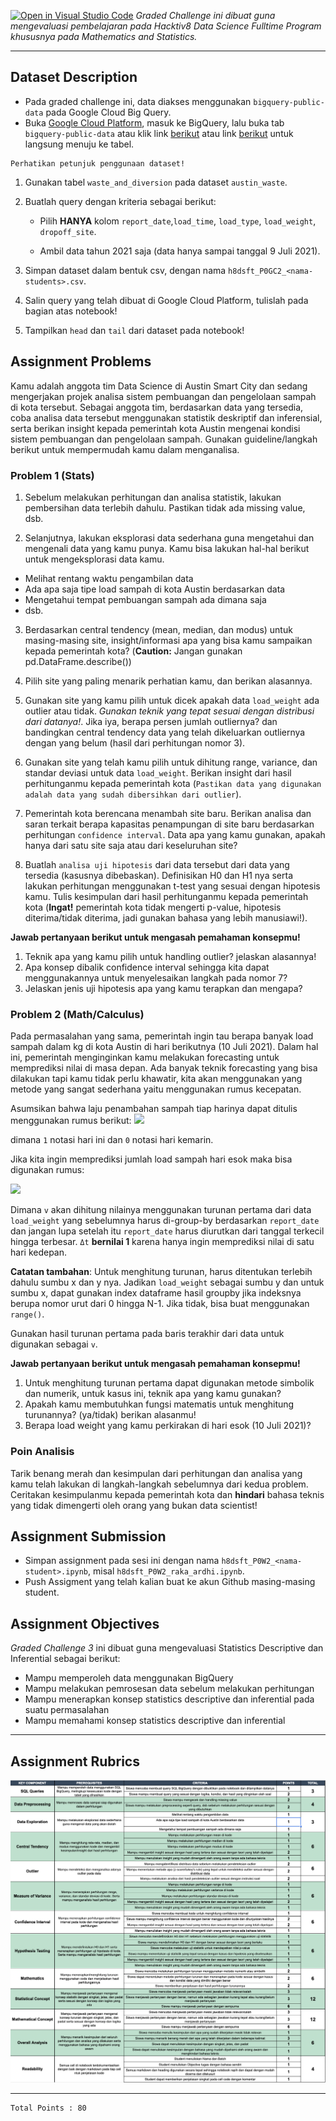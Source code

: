 [![Open in Visual Studio Code](https://classroom.github.com/assets/open-in-vscode-c66648af7eb3fe8bc4f294546bfd86ef473780cde1dea487d3c4ff354943c9ae.svg)](https://classroom.github.com/online_ide?assignment_repo_id=10067410&assignment_repo_type=AssignmentRepo)
_Graded Challenge ini dibuat guna mengevaluasi pembelajaran pada Hacktiv8 Data Science Fulltime Program khususnya pada Mathematics and Statistics._

---

## Dataset Description

* Pada graded challenge ini, data diakses menggunakan `bigquery-public-data` pada Google Cloud Big Query.
* Buka [Google Cloud Platform](https://console.cloud.google.com/), masuk ke BigQuery, lalu buka tab `bigquery-public-data` atau klik link [berikut](https://console.cloud.google.com/bigquery?p=bigquery-public-data&d=samples&page=dataset&_ga=2.245085957.1471931019.1642739417-486643658.1638156099) atau link [berikut](https://console.cloud.google.com/bigquery?p=bigquery-public-data&d=austin_waste&t=waste_and_diversion&page=table) untuk langsung menuju ke tabel.

```{attention}
Perhatikan petunjuk penggunaan dataset!
```

1. Gunakan tabel `waste_and_diversion` pada dataset `austin_waste`.
2. Buatlah query dengan kriteria sebagai berikut:
   - Pilih **HANYA** kolom `report_date`,`load_time`, `load_type`, `load_weight`, `dropoff_site`.

   - Ambil data tahun 2021 saja (data hanya sampai tanggal 9 Juli 2021).

3. Simpan dataset dalam bentuk csv, dengan nama `h8dsft_P0GC2_<nama-students>.csv`.
4. Salin query yang telah dibuat di Google Cloud Platform, tulislah pada bagian atas notebook!
5. Tampilkan `head` dan `tail` dari dataset pada notebook!


## Assignment Problems

Kamu adalah anggota tim Data Science di Austin Smart City dan sedang mengerjakan projek analisa sistem pembuangan dan pengelolaan sampah di kota tersebut. Sebagai anggota tim, berdasarkan data yang tersedia, coba analisa data tersebut menggunakan statistik deskriptif dan inferensial, serta berikan insight kepada pemerintah kota Austin mengenai kondisi sistem pembuangan dan pengelolaan sampah. Gunakan guideline/langkah berikut untuk mempermudah kamu dalam menganalisa.

### Problem 1 (Stats)

1. Sebelum melakukan perhitungan dan analisa statistik, lakukan pembersihan data terlebih dahulu. Pastikan tidak ada missing value, dsb.

2. Selanjutnya, lakukan eksplorasi data sederhana guna mengetahui dan mengenali data yang kamu punya. Kamu bisa lakukan hal-hal berikut untuk mengeksplorasi data kamu.
  - Melihat rentang waktu pengambilan data
  - Ada apa saja tipe load sampah di kota Austin berdasarkan data
  - Mengetahui tempat pembuangan sampah ada dimana saja
  - dsb.

3. Berdasarkan central tendency (mean, median, dan modus) untuk masing-masing site, insight/informasi apa yang bisa kamu sampaikan kepada pemerintah kota? (**Caution:** Jangan gunakan pd.DataFrame.describe())

4. Pilih site yang paling menarik perhatian kamu, dan berikan alasannya.

5. Gunakan site yang kamu pilih untuk dicek apakah data `load_weight` ada outlier atau tidak. *Gunakan teknik yang tepat sesuai dengan distribusi dari datanya!*. Jika iya, berapa persen jumlah outliernya? dan bandingkan central tendency data yang telah dikeluarkan outliernya dengan yang belum (hasil dari perhitungan nomor 3).

6. Gunakan site yang telah kamu pilih untuk dihitung range, variance, dan standar deviasi untuk data `load_weight`. Berikan insight dari hasil perhitunganmu kepada pemerintah kota (`Pastikan data yang digunakan adalah data yang sudah dibersihkan dari outlier`).

7. Pemerintah kota berencana menambah site baru. Berikan analisa dan saran terkait berapa kapasitas penampungan di site baru berdasarkan perhitungan `confidence interval`. Data apa yang kamu gunakan, apakah hanya dari satu site saja atau dari keseluruhan site?

8. Buatlah `analisa uji hipotesis` dari data tersebut dari data yang tersedia (kasusnya dibebaskan). Definisikan H0 dan H1 nya serta lakukan perhitungan menggunakan t-test yang sesuai dengan hipotesis kamu. Tulis kesimpulan dari hasil perhitunganmu kepada pemerintah kota (**Ingat!** pemerintah kota tidak mengerti p-value, hipotesis diterima/tidak diterima, jadi gunakan bahasa yang lebih manusiawi!).


**Jawab pertanyaan berikut untuk mengasah pemahaman konsepmu!**

1. Teknik apa yang kamu pilih untuk handling outlier? jelaskan alasannya!
2. Apa konsep dibalik confidence interval sehingga kita dapat menggunakannya untuk menyelesaikan langkah pada nomor 7?
3. Jelaskan jenis uji hipotesis apa yang kamu terapkan dan mengapa?

### Problem 2 (Math/Calculus)

Pada permasalahan yang sama, pemerintah ingin tau berapa banyak load sampah dalam kg di kota Austin di hari berikutnya (10 Juli 2021). Dalam hal ini, pemerintah menginginkan kamu melakukan forecasting untuk memprediksi nilai di masa depan. Ada banyak teknik forecasting yang bisa dilakukan tapi kamu tidak perlu khawatir, kita akan menggunakan yang metode yang sangat sederhana yaitu menggunakan rumus kecepatan.

Asumsikan bahwa laju penambahan sampah tiap harinya dapat ditulis menggunakan rumus berikut:
<img src="https://latex2png.com/pngs/d095b902113a1ef68d07fd786e4be428.png"></img>

dimana `1` notasi hari ini dan `0` notasi hari kemarin.

Jika kita ingin memprediksi jumlah load sampah hari esok maka bisa digunakan rumus:

<img src="https://latex2png.com/pngs/50dc63299a1860b10a15346a9ca3a42e.png"></img>

Dimana `v` akan dihitung nilainya menggunakan turunan pertama dari data `load_weight` yang sebelumnya harus di-group-by berdasarkan `report_date` dan jangan lupa setelah itu `report_date` harus diurutkan dari tanggal terkecil hingga terbesar. `Δt` **bernilai 1** karena hanya ingin memprediksi nilai di satu hari kedepan.

**Catatan tambahan**: Untuk menghitung turunan, harus ditentukan terlebih dahulu sumbu x dan y nya. Jadikan `load_weight` sebagai sumbu y dan untuk sumbu x, dapat gunakan index dataframe hasil groupby jika indeksnya berupa nomor urut dari 0 hingga N-1. Jika tidak, bisa buat menggunakan `range()`.

Gunakan hasil turunan pertama pada baris terakhir dari data untuk digunakan sebagai `v`.

**Jawab pertanyaan berikut untuk mengasah pemahaman konsepmu!**

1. Untuk menghitung turunan pertama dapat digunakan metode simbolik dan numerik, untuk kasus ini, teknik apa yang kamu gunakan?
2. Apakah kamu membutuhkan fungsi matematis untuk menghitung turunannya? (ya/tidak) berikan alasanmu!
3. Berapa load weight yang kamu perkirakan di hari esok (10 Juli 2021)?


### Poin Analisis

Tarik benang merah dan kesimpulan dari perhitungan dan analisa yang kamu telah lakukan di langkah-langkah sebelumnya dari kedua problem. Ceritakan kesimpulanmu kepada pemerintah kota dan **hindari** bahasa teknis yang tidak dimengerti oleh orang yang bukan data scientist!


## Assignment Submission

- Simpan assignment pada sesi ini dengan nama `h8dsft_P0W2_<nama-student>.ipynb`, misal `h8dsft_P0W2_raka_ardhi.ipynb`.
- Push Assigment yang telah kalian buat ke akun Github masing-masing student.

## Assignment Objectives

*Graded Challenge 3* ini dibuat guna mengevaluasi Statistics Descriptive dan Inferential sebagai berikut:

- Mampu memperoleh data menggunakan BigQuery
- Mampu melakukan pemrosesan data sebelum melakukan perhitungan
- Mampu menerapkan konsep statistics descriptive dan inferential pada suatu permasalahan
- Mampu memahami konsep statistics descriptive dan inferential

---

## Assignment Rubrics

<img src="https://github.com/fahmimnalfrzki/Dataset/raw/main/Screenshot%202022-12-08%20at%2019.43.49.png"></img>

---

```
Total Points : 80
```
